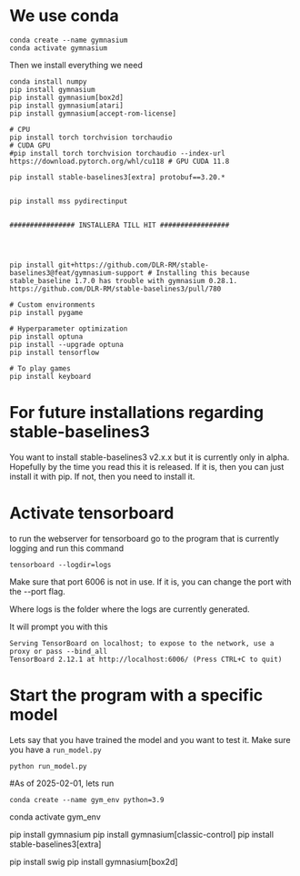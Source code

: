# We use conda
```
conda create --name gymnasium
conda activate gymnasium
```
Then we install everything we need
```
conda install numpy
pip install gymnasium
pip install gymnasium[box2d]
pip install gymnasium[atari]
pip install gymnasium[accept-rom-license]

# CPU 
pip install torch torchvision torchaudio
# CUDA GPU 
#pip install torch torchvision torchaudio --index-url https://download.pytorch.org/whl/cu118 # GPU CUDA 11.8

pip install stable-baselines3[extra] protobuf==3.20.*


pip install mss pydirectinput


################ INSTALLERA TILL HIT #################




pip install git+https://github.com/DLR-RM/stable-baselines3@feat/gymnasium-support # Installing this because stable_baseline 1.7.0 has trouble with gymnasium 0.28.1. https://github.com/DLR-RM/stable-baselines3/pull/780

# Custom environments
pip install pygame

# Hyperparameter optimization
pip install optuna
pip install --upgrade optuna
pip install tensorflow

# To play games
pip install keyboard
```

# For future installations regarding stable-baselines3
You want to install stable-baselines3 v2.x.x but it is currently only in alpha. Hopefully by the time you read this it is released. If it is, then you can just install it with pip. If not, then you need to install it.

# Activate tensorboard
to run the webserver for tensorboard go to the program that is currently logging and run this command
```
tensorboard --logdir=logs
```
Make sure that port 6006 is not in use. If it is, you can change the port with the --port flag.

Where logs is the folder where the logs are currently generated.

It will prompt you with this
```
Serving TensorBoard on localhost; to expose to the network, use a proxy or pass --bind_all
TensorBoard 2.12.1 at http://localhost:6006/ (Press CTRL+C to quit)
```

# Start the program with a specific model
Lets say that you have trained the model and you want to test it. Make sure you have a `run_model.py`
```
python run_model.py
```


#As of 2025-02-01, lets run
```
conda create --name gym_env python=3.9
```
conda activate gym_env


pip install gymnasium
pip install gymnasium[classic-control]
pip install stable-baselines3[extra]

pip install swig
pip install gymnasium[box2d]